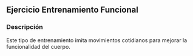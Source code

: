 ## Ejercicio Entrenamiento Funcional

### Descripción
Este tipo de entrenamiento imita movimientos cotidianos para mejorar la funcionalidad del cuerpo.
